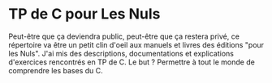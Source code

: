# TP de C pour Les Nuls
Peut-être que ça deviendra public, peut-être que ça restera privé, ce répertoire va être un petit clin d'oeil aux manuels et livres des éditions "pour les Nuls". J'ai mis des descriptions, documentations et explications d'exercices rencontrés en TP de C. Le but ? Permettre à tout le monde de comprendre les bases du C.
